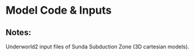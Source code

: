 # Model Code & Inputs

## Notes:
Underworld2 input files of Sunda Subduction Zone (3D cartesian models).